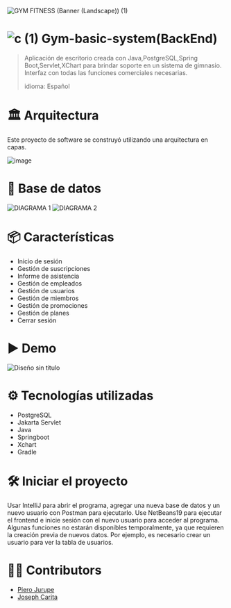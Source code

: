 ![GYM FITNESS (Banner (Landscape)) (1)](https://github.com/user-attachments/assets/42b6e915-2f20-46b3-8fcc-4abf2a2b44af)
#  ![c (1)](https://github.com/user-attachments/assets/7e515e7e-9318-41f7-8a54-897f458f0979) Gym-basic-system(BackEnd)
> Aplicación de escritorio creada con Java,PostgreSQL,Spring Boot,Servlet,XChart para brindar soporte en un sistema de gimnasio.
> Interfaz con todas las funciones comerciales necesarias.
>
> idioma: Español

# 🏛 Arquitectura
Este proyecto de software se construyó utilizando una arquitectura en capas.

![image](https://github.com/user-attachments/assets/83760419-6df8-4ab1-8400-176bc2dc9701)

# 📄 Base de datos

![DIAGRAMA 1](https://github.com/user-attachments/assets/610be691-ca47-4c99-a442-43546b653964) ![DIAGRAMA 2](https://github.com/user-attachments/assets/c55f43ab-9b44-47f8-874d-87dca013dfe8)

# 📦 Características
* Inicio de sesión
* Gestión de suscripciones
* Informe de asistencia
* Gestión de empleados
* Gestión de usuarios
* Gestión de miembros
* Gestión de promociones
* Gestión de planes
* Cerrar sesión
  
# ▶ Demo
![Diseño sin título](https://github.com/user-attachments/assets/18eb39b4-1a15-4b5e-b251-f702c2c79423)

# ⚙ Tecnologías utilizadas
* PostgreSQL
* Jakarta Servlet
* Java
* Springboot
* Xchart
* Gradle

# 🛠 Iniciar el proyecto
Usar IntelliJ para abrir el programa, agregar una nueva base de datos y un nuevo usuario con Postman para ejecutarlo. Use NetBeans19 para ejecutar el frontend e inicie sesión con el nuevo usuario para acceder al programa. Algunas funciones no estarán disponibles temporalmente, ya que requieren la creación previa de nuevos datos. Por ejemplo, es necesario crear un usuario para ver la tabla de usuarios.

# 👷‍♀️ Contributors
* [Piero Jurupe](https://github.com/PieroJurupe)
* [Joseph Carita](https://github.com/jcaritam)
    
